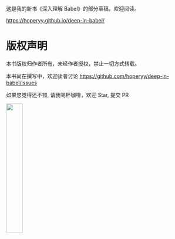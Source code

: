 这是我的新书《深入理解 Babel》的部分草稿，欢迎阅读。

https://hoperyy.github.io/deep-in-babel/

# 版权声明

本书版权归作者所有，未经作者授权，禁止一切方式转载。

本书尚在撰写中，欢迎读者讨论 https://github.com/hoperyy/deep-in-babel/issues

如果您觉得还不错, 请我喝杯咖啡，欢迎 Star, 提交 PR


<img src="https://user-images.githubusercontent.com/5757051/157154474-1944d144-268a-445d-980d-6a889d12adb8.jpg" style="width: 30%">